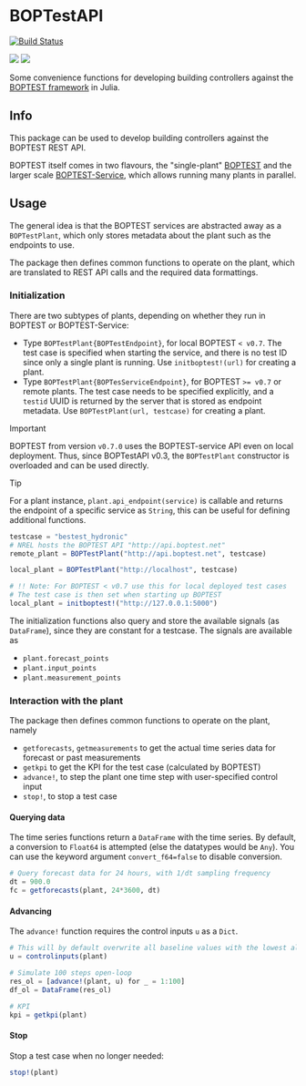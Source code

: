 # BOPTestAPI

[![Build Status](https://github.com/terion-io/BOPTestAPI.jl/actions/workflows/CI.yml/badge.svg?branch=main)](https://github.com/terion-io/BOPTestAPI.jl/actions/workflows/CI.yml?query=branch%3Amain)

[![](https://img.shields.io/badge/docs-stable-blue.svg)](https://terion-io.github.io/BOPTestAPI.jl/stable)
[![](https://img.shields.io/badge/docs-dev-blue.svg)](https://terion-io.github.io/BOPTestAPI.jl/dev)

Some convenience functions for developing building controllers against the [BOPTEST framework](https://github.com/ibpsa/project1-boptest) in Julia.

## Info
This package can be used to develop building controllers against the BOPTEST REST API.

BOPTEST itself comes in two flavours, the "single-plant" [BOPTEST](https://github.com/ibpsa/project1-boptest) and the larger scale [BOPTEST-Service](https://github.com/NREL/boptest-service), which allows running many plants in parallel.

## Usage
The general idea is that the BOPTEST services are abstracted away as a `BOPTestPlant`, which only stores metadata about the plant such as the endpoints to use.

The package then defines common functions to operate on the plant, which are translated to REST API calls and the required data formattings.

### Initialization
There are two subtypes of plants, depending on whether they run in BOPTEST or BOPTEST-Service:
* Type `BOPTestPlant{BOPTestEndpoint}`, for local BOPTEST `< v0.7`. The test case is specified when starting the service, and there is no test ID since only a single plant is running. Use `initboptest!(url)` for creating a plant.
* Type `BOPTestPlant{BOPTesServiceEndpoint}`, for BOPTEST `>= v0.7` or remote plants. The test case needs to be specified explicitly, and a `testid` UUID is returned by the server that is stored as endpoint metadata. Use `BOPTestPlant(url, testcase)` for creating a plant.

> [!IMPORTANT]
> BOPTEST from version `v0.7.0` uses the BOPTEST-service API even on local deployment. Thus, since BOPTestAPI v0.3, the `BOPTestPlant` constructor is overloaded and can be used directly.

> [!TIP]
> For a plant instance, `plant.api_endpoint(service)` is callable and returns the endpoint of a specific service as `String`, this can be useful for defining additional functions.

```julia
testcase = "bestest_hydronic"
# NREL hosts the BOPTEST API "http://api.boptest.net"
remote_plant = BOPTestPlant("http://api.boptest.net", testcase)

local_plant = BOPTestPlant("http://localhost", testcase)

# !! Note: For BOPTEST < v0.7 use this for local deployed test cases
# The test case is then set when starting up BOPTEST
local_plant = initboptest!("http://127.0.0.1:5000")

```

The initialization functions also query and store the available signals (as `DataFrame`),
since they are constant for a testcase. The signals are available as
* `plant.forecast_points`
* `plant.input_points`
* `plant.measurement_points`

### Interaction with the plant
The package then defines common functions to operate on the plant, namely
* `getforecasts`, `getmeasurements` to get the actual time series data for forecast or past measurements
* `getkpi` to get the KPI for the test case (calculated by BOPTEST)
* `advance!`, to step the plant one time step with user-specified control input
* `stop!`, to stop a test case

#### Querying data
The time series functions return a `DataFrame` with the time series. By default, a conversion to `Float64` is attempted (else the datatypes would be `Any`). You can use
the keyword argument `convert_f64=false` to disable conversion.

```julia
# Query forecast data for 24 hours, with 1/dt sampling frequency
dt = 900.0
fc = getforecasts(plant, 24*3600, dt)
```

#### Advancing
The `advance!` function requires the control inputs `u` as a `Dict`.

```julia
# This will by default overwrite all baseline values with the lowest allowed value
u = controlinputs(plant)

# Simulate 100 steps open-loop
res_ol = [advance!(plant, u) for _ = 1:100]
df_ol = DataFrame(res_ol)

# KPI
kpi = getkpi(plant)
```

#### Stop
Stop a test case when no longer needed:

```julia
stop!(plant)
```